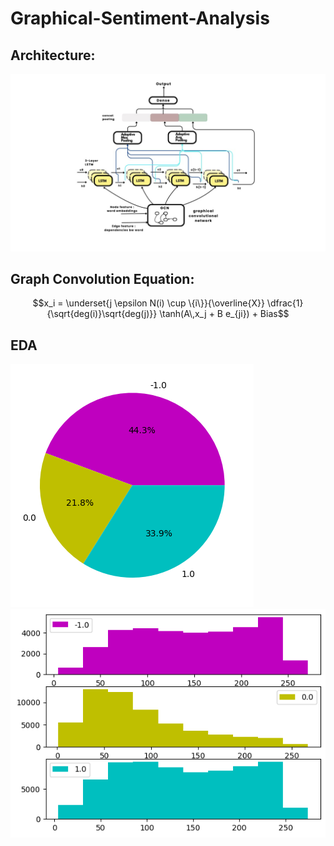 # Graphical-Sentiment-Analysis
## Architecture: 
![image](./src/GcnArch.jpeg)
## Graph Convolution Equation: 
$$x_i = \underset{j \epsilon N(i) \cup \{i\}}{\overline{X}} \dfrac{1}{\sqrt{deg(i)}\sqrt{deg(j)}} \tanh(A\,x_j  + B e_{ji}) + Bias$$
## EDA 
![image](./src/freq_disti.png)
![image](./src/len_disti.png)
